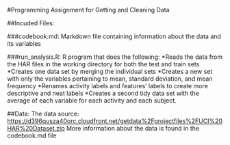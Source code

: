 #Programming Assignment for Getting and Cleaning Data

##Incuded Files:

###codebook.md: 
        Markdown file containing information about the data and its variables

###run_analysis.R: 
        R program that does the following:
        	*Reads the data from the HAR files in the working directory for both the test and train sets
        	*Creates one data set by merging the individual sets
            *Creates a new set with only the variables pertaining to mean, standard deviation, and mean frequency
	        *Renames activity labels and features’ labels to create more descriptive and neat labels
            *Creates a second tidy data set with the average of each variable for each activity and each subject.
           
##Data:
        The data source: https://d396qusza40orc.cloudfront.net/getdata%2Fprojectfiles%2FUCI%20HAR%20Dataset.zip
        More information about the data is found in the codebook.md file
        


